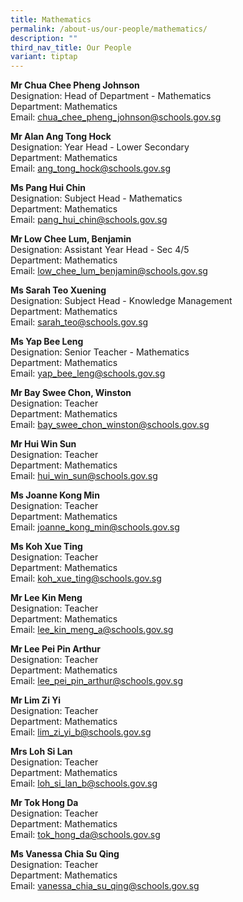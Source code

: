 ```yaml
---
title: Mathematics
permalink: /about-us/our-people/mathematics/
description: ""
third_nav_title: Our People
variant: tiptap
---
```

<p><strong>Mr Chua Chee Pheng Johnson</strong>
<br>Designation: Head of Department - Mathematics
<br>Department: Mathematics
<br>Email: <a href="mailto:chua_chee_pheng_johnson@schools.gov.sg" rel="noopener noreferrer nofollow" target="_blank">chua_chee_pheng_johnson@schools.gov.sg</a>
</p>
<p><strong>Mr Alan Ang Tong Hock</strong>
<br>Designation: Year Head - Lower Secondary
<br>Department: Mathematics
<br>Email: <a href="mailto:ang_tong_hock@schools.gov.sg" rel="noopener noreferrer nofollow" target="_blank">ang_tong_hock@schools.gov.sg</a>
</p>
<p><strong>Ms Pang Hui Chin</strong>
<br>Designation: Subject Head - Mathematics
<br>Department: Mathematics
<br>Email: <a href="mailto:pang_hui_chin@schools.gov.sg" rel="noopener noreferrer nofollow" target="_blank">pang_hui_chin@schools.gov.sg</a>
</p>
<p><strong>Mr Low Chee Lum, Benjamin</strong>
<br>Designation: Assistant Year Head - Sec 4/5
<br>Department: Mathematics
<br>Email: <a href="mailto:low_chee_lum_benjamin@schools.gov.sg" rel="noopener noreferrer nofollow" target="_blank">low_chee_lum_benjamin@schools.gov.sg</a>
</p>
<p><strong>Ms Sarah Teo Xuening</strong>
<br>Designation: Subject Head - Knowledge Management
<br>Department: Mathematics
<br>Email: <a href="mailto:sarah_teo@schools.gov.sg" rel="noopener noreferrer nofollow" target="_blank">sarah_teo@schools.gov.sg</a>
</p>
<p><strong>Ms Yap Bee Leng</strong>
<br>Designation: Senior Teacher - Mathematics
<br>Department: Mathematics
<br>Email: <a href="mailto:yap_bee_leng@schools.gov.sg" rel="noopener noreferrer nofollow" target="_blank">yap_bee_leng@schools.gov.sg</a>
</p>
<p><strong>Mr Bay Swee Chon, Winston</strong>
<br>Designation: Teacher
<br>Department: Mathematics
<br>Email: <a href="mailto:bay_swee_chon_winston@schools.gov.sg" rel="noopener noreferrer nofollow" target="_blank">bay_swee_chon_winston@schools.gov.sg</a>
</p>
<p><strong>Mr Hui Win Sun</strong>
<br>Designation: Teacher
<br>Department: Mathematics
<br>Email: <a href="mailto:hui_win_sun@schools.gov.sg" rel="noopener noreferrer nofollow" target="_blank">hui_win_sun@schools.gov.sg</a>
</p>
<p><strong>Ms Joanne Kong Min</strong>
<br>Designation: Teacher
<br>Department: Mathematics
<br>Email: <a href="mailto:joanne_kong_min@schools.gov.sg" rel="noopener noreferrer nofollow" target="_blank">joanne_kong_min@schools.gov.sg</a>
</p>
<p><strong>Ms Koh Xue Ting</strong>
<br>Designation: Teacher
<br>Department: Mathematics
<br>Email: <a href="mailto:koh_xue_ting@schools.gov.sg" rel="noopener noreferrer nofollow" target="_blank">koh_xue_ting@schools.gov.sg</a>
</p>
<p><strong>Mr Lee Kin Meng</strong>
<br>Designation: Teacher
<br>Department: Mathematics
<br>Email: <a href="mailto:lee_kin_meng_a@schools.gov.sg" rel="noopener noreferrer nofollow" target="_blank">lee_kin_meng_a@schools.gov.sg</a>
</p>
<p><strong>Mr Lee Pei Pin Arthur</strong>
<br>Designation: Teacher
<br>Department: Mathematics
<br>Email: <a href="mailto:lee_pei_pin_arthur@schools.gov.sg" rel="noopener noreferrer nofollow" target="_blank">lee_pei_pin_arthur@schools.gov.sg</a>
</p>
<p><strong>Mr Lim Zi Yi</strong>
<br>Designation: Teacher
<br>Department: Mathematics
<br>Email: <a href="mailto:lim_zi_yi_b@schools.gov.sg" rel="noopener noreferrer nofollow" target="_blank">lim_zi_yi_b@schools.gov.sg</a>
</p>
<p><strong>Mrs Loh Si Lan</strong>
<br>Designation: Teacher
<br>Department: Mathematics
<br>Email: <a href="mailto:loh_si_lan_b@schools.gov.sg" rel="noopener noreferrer nofollow" target="_blank">loh_si_lan_b@schools.gov.sg</a>
</p>
<p><strong>Mr Tok Hong Da</strong>
<br>Designation: Teacher
<br>Department: Mathematics
<br>Email: <a href="mailto:tok_hong_da@schools.gov.sg" rel="noopener noreferrer nofollow" target="_blank">tok_hong_da@schools.gov.sg</a>
</p>
<p><strong>Ms Vanessa Chia Su Qing</strong>
<br>Designation: Teacher
<br>Department: Mathematics
<br>Email: <a href="mailto:vanessa_chia_su_qing@schools.gov.sg" rel="noopener noreferrer nofollow" target="_blank">vanessa_chia_su_qing@schools.gov.sg</a>
</p>